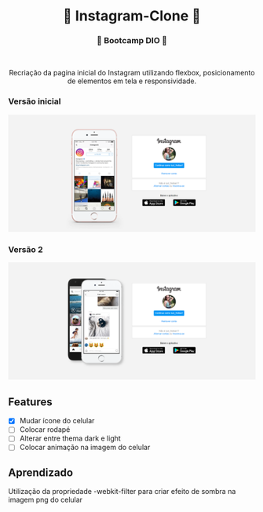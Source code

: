 <h1 align="center"> 🚧 Instagram-Clone 🚧</h1> 

<h3 align="center"> 🚀 Bootcamp DIO 🚀 </h3> <br>

<p align="center"> Recriação da pagina inicial do Instagram utilizando flexbox, posicionamento de elementos em tela e responsividade. <p>

<h3> Versão inicial </h3>

![Screenshot](picture-app.png)

<h3> Versão 2 </h3>

![Screenshot](picture-app-v1.png)

<h2>Features</h2>

- [x] Mudar ícone do celular
- [ ] Colocar rodapé
- [ ] Alterar entre thema dark e light
- [ ] Colocar animação na imagem do celular

<h2>Aprendizado</h2>

<p>Utilização da propriedade -webkit-filter para criar efeito de sombra na imagem png do celular</p>

